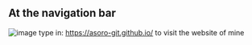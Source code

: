 ## At the navigation bar
![image](https://github.com/user-attachments/assets/d3f5ad78-b8bf-4e60-be48-dd68655aa282)
type in: <a href="https://asoro-git.github.io/" target="_blank" rel="noopener noreferrer">https://asoro-git.github.io/</a>
to visit the website of mine
